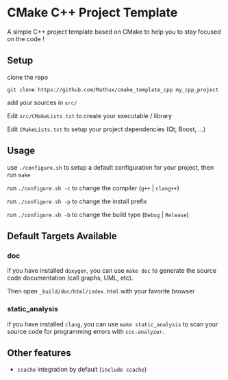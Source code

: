 CMake C++ Project Template
==============

A simple C++ project template based on CMake to help you to stay focused
on the code !

Setup
-----

clone the repo

    git clone https://github.com/Mathux/cmake_template_cpp my_cpp_project

add your sources in `src/`

Edit `src/CMakeLists.txt` to create your executable / library

Edit `CMakeLists.txt` to setup your project dependencies (Qt, Boost, ...)

Usage
-----

use `./configure.sh` to setup a default configuration for your project, then run `make`

run `./configure.sh -c` to change the compiler (`g++` | `clang++`)

run `./configure.sh -p` to change the install prefix 

run `./configure.sh -b` to change the build type (`Debug` | `Release`)

Default Targets Available
-------------------------

### doc

if you have installed `doxygen`, you can use `make doc` to generate the
source code documentation (call graphs, UML, etc).

Then open `_build/doc/html/index.html` with your favorite browser

### static\_analysis

if you have installed `clang`, you can use `make static_analysis` to
scan your source code for programming errors with `ccc-analyzer`.

Other features
--------------

- `ccache` integration by default (`include ccache`)
